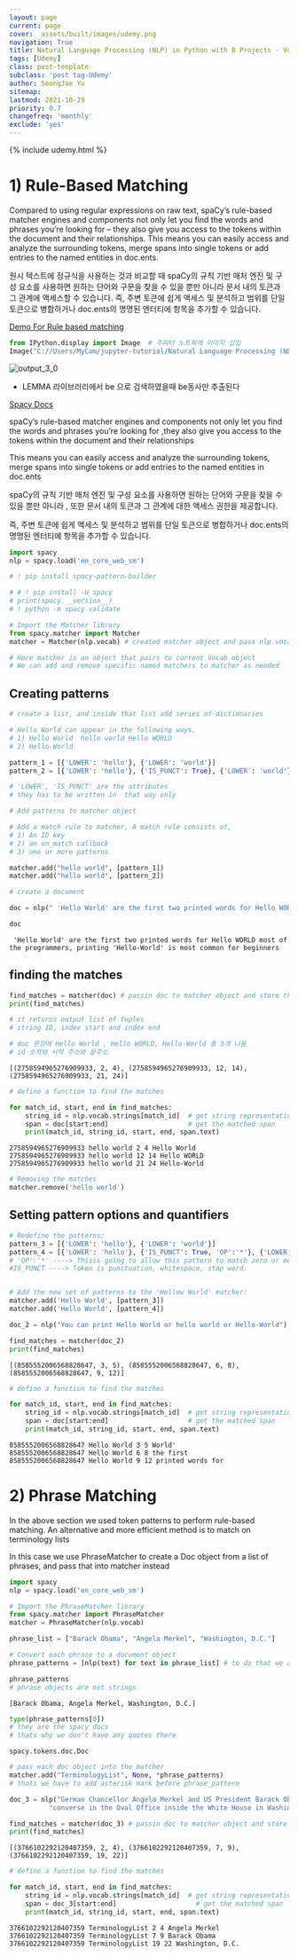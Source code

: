 ```yaml
---
layout: page
current: page
cover:  assets/built/images/udemy.png
navigation: True
title: Natural Language Processing (NLP) in Python with 8 Projects - Vocabulary_and_Matching
tags: [Udemy]  
class: post-template
subclass: 'post tag-Udemy'  
author: SeongJae Yu  
sitemap:
lastmod: 2021-10-29
priority: 0.7
changefreq: 'monthly'
exclude: 'yes'
---
```

{% include udemy.html %}

# 1) Rule-Based Matching

Compared to using regular expressions on raw text, spaCy’s rule-based matcher engines and components not only let you find the words and phrases you’re looking for – they also give you access to the tokens within the document and their relationships. This means you can easily access and analyze the surrounding tokens, merge spans into single tokens or add entries to the named entities in doc.ents.

원시 텍스트에 정규식을 사용하는 것과 비교할 때 spaCy의 규칙 기반 매처 엔진 및 구성 요소를 사용하면 원하는 단어와 구문을 찾을 수 있을 뿐만 아니라 문서 내의 토큰과 그 관계에 액세스할 수 있습니다. 즉, 주변 토큰에 쉽게 액세스 및 분석하고 범위를 단일 토큰으로 병합하거나 doc.ents의 명명된 엔터티에 항목을 추가할 수 있습니다.

[Demo For Rule based matching](https://explosion.ai/demos/matcher)


```python
from IPython.display import Image  # 주피터 노트북에 이미지 삽입
Image("C://Users/MyCom/jupyter-tutorial/Natural Language Processing (NLP) in Python with 8 Projects/data/20211029_162550_2.png")
```





![output_3_0](./img/udemy/output_3_0.png)

  


- LEMMA 라이브러리에서 be 으로 검색하였을때 be동사만 추출된다

[Spacy Docs](https://spacy.io/usage/rule-based-matching)

spaCy’s rule-based matcher engines and components not only let you find the words and phrases you’re looking for
,they also give you access to the tokens within the document and their relationships

This means you can easily access and analyze the surrounding tokens, merge spans into single tokens or add entries to the named entities in doc.ents

spaCy의 규칙 기반 매처 엔진 및 구성 요소를 사용하면 원하는 단어와 구문을 찾을 수 있을 뿐만 아니라
, 또한 문서 내의 토큰과 그 관계에 대한 액세스 권한을 제공합니다.

즉, 주변 토큰에 쉽게 액세스 및 분석하고 범위를 단일 토큰으로 병합하거나 doc.ents의 명명된 엔터티에 항목을 추가할 수 있습니다.


```python
import spacy
nlp = spacy.load('en_core_web_sm')
```


```python
# ! pip install spacy-pattern-builder
```


```python
# # ! pip install -U spacy
# print(spacy.__version__)
# ! python -m spacy validate
```


```python
# Import the Matcher library
from spacy.matcher import Matcher
matcher = Matcher(nlp.vocab) # created matcher object and pass nlp.vocab

# Here matcher is an object that pairs to current Vocab object
# We can add and remove specific named matchers to matcher as needed
```

## Creating patterns


```python
# create a list, and inside that list add series of dictionaries

# Hello World can appear in the following ways,
# 1) Hello World  hello world Hello WORLD
# 2) Hello-World

pattern_1 = [{'LOWER': 'hello'}, {'LOWER': 'world'}]
pattern_2 = [{'LOWER': 'hello'}, {'IS_PUNCT': True}, {'LOWER': 'world'}]

# 'LOWER', 'IS_PUNCT' are the attributes
# they has to be written in  that way only
```


```python
# Add patterns to matcher object

# Add a match rule to matcher, A match rule consists of,
# 1) An ID key
# 2) an on_match callback
# 3) one or more patterns

matcher.add("hello world", [pattern_1])
matcher.add("hello world", [pattern_2])
```


```python
# create a document

doc = nlp(" 'Hello World' are the first two printed words for Hello WORLD most of the programmers, printing 'Hello-World' is most common for beginners")
```


```python
doc
```




     'Hello World' are the first two printed words for Hello WORLD most of the programmers, printing 'Hello-World' is most common for beginners



## finding the matches


```python
find_matches = matcher(doc) # passin doc to matcher object and store this in a variable 
print(find_matches)

# it returns output list of tuples
# string ID, index start and index end

# doc 문장에 Hello World , Hello WORLD, Hello-World 총 3개 나옴
# id 숫자와 시작 주소와 끝주소
```

    [(2758594965276909933, 2, 4), (2758594965276909933, 12, 14), (2758594965276909933, 21, 24)]



```python
# define a function to find the matches

for match_id, start, end in find_matches:
    string_id = nlp.vocab.strings[match_id]  # get string representation
    span = doc[start:end]                    # get the matched span
    print(match_id, string_id, start, end, span.text)
```

    2758594965276909933 hello world 2 4 Hello World
    2758594965276909933 hello world 12 14 Hello WORLD
    2758594965276909933 hello world 21 24 Hello-World



```python
# Removing the matches
matcher.remove('hello world')
```

## Setting pattern options and quantifiers


```python
# Redefine the patterns:
pattern_3 = [{'LOWER': 'hello'}, {'LOWER': 'world'}]
pattern_4 = [{'LOWER': 'hello'}, {'IS_PUNCT': True, 'OP':'*'}, {'LOWER': 'world'}]
# 'OP':'*' ----> Thisis going to allow this pattern to match zero or more times for any punctuation
#IS_PUNCT ----> Token is punctuation, whitespace, stop word.


# Add the new set of patterns to the 'Hellow World' matcher:
matcher.add('Hello World', [pattern_3])
matcher.add('Hello World', [pattern_4])
```


```python
doc_2 = nlp("You can print Hello World or hello world or Hello-World")
```


```python
find_matches = matcher(doc_2)
print(find_matches)
```

    [(8585552006568828647, 3, 5), (8585552006568828647, 6, 8), (8585552006568828647, 9, 12)]



```python
# define a function to find the matches

for match_id, start, end in find_matches:
    string_id = nlp.vocab.strings[match_id]  # get string representation
    span = doc[start:end]                    # get the matched span
    print(match_id, string_id, start, end, span.text)
```

    8585552006568828647 Hello World 3 5 World'
    8585552006568828647 Hello World 6 8 the first
    8585552006568828647 Hello World 9 12 printed words for


# 2) Phrase Matching

In the above section we used token patterns to perform rule-based matching. An alternative and more efficient method is to match on terminology lists

In this case we use PhraseMatcher to create a Doc object from a list of phrases, and pass that into matcher instead



```python
import spacy
nlp = spacy.load('en_core_web_sm')
```


```python
# Import the PhraseMatcher library
from spacy.matcher import PhraseMatcher
matcher = PhraseMatcher(nlp.vocab)
```


```python
phrase_list = ["Barack Obama", "Angela Merkel", "Washington, D.C."]
```


```python
# Convert each phrase to a document object
phrase_patterns = [nlp(text) for text in phrase_list] # to do that we are using list comprehension
```


```python
phrase_patterns
# phrase objects are not strings
```




    [Barack Obama, Angela Merkel, Washington, D.C.]




```python
type(phrase_patterns[0])
# they are the spacy docs
# thats why we don't have any quotes there
```




    spacy.tokens.doc.Doc




```python
# pass each doc object into the matcher
matcher.add("TerminologyList", None, *phrase_patterns)
# thats we have to add asterisk mark before phrase_pattern
```


```python
doc_3 = nlp("German Chancellor Angela Merkel and US President Barack Obama "
          "converse in the Oval Office inside the White House in Washington, D.C.")
```


```python
find_matches = matcher(doc_3) # passin doc to matcher object and store this in a variable 
print(find_matches)
```

    [(3766102292120407359, 2, 4), (3766102292120407359, 7, 9), (3766102292120407359, 19, 22)]



```python
# define a function to find the matches

for match_id, start, end in find_matches:
    string_id = nlp.vocab.strings[match_id]  # get string representation
    span = doc_3[start:end]                    # get the matched span
    print(match_id, string_id, start, end, span.text)
```

    3766102292120407359 TerminologyList 2 4 Angela Merkel
    3766102292120407359 TerminologyList 7 9 Barack Obama
    3766102292120407359 TerminologyList 19 22 Washington, D.C.
    
